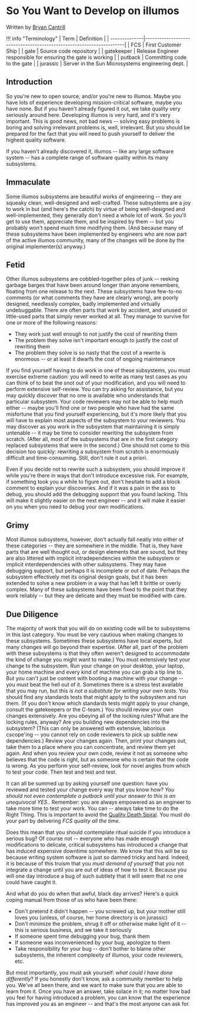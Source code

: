 # So You Want to Develop on illumos

Written by [Bryan Cantrill]()

!!! info "Terminology"
    | Term          | Definition                                                          |
    | --------------|---------------------------------------------------------------------|
    | FCS           | First Customer Ship                                                 |
    | gate          | Source code repository                                              |
    | gatekeeper    | Release Engineer responsible for ensuring the gate is working       |
    | putback       | Committing code to the gate                                          |
    | jurassic      | Server in the Sun Microsystems engineering dept.                    |

## Introduction

So you're new to open source, and/or you're new to illumos. Maybe you have lots
of experience developing mission-critical software, maybe you have none. But if
you haven't already figured it out, we take quality very seriously around here.
Developing illumos is very hard, and it's very important. This is good news,
not bad news -- solving easy problems is boring and solving irrelevant problems
is, well, irrelevant. But you should be prepared for the fact that you will
need to push yourself to deliver the highest quality software.

If you haven't already discovered it, illumos -- like any large software
system -- has a complete range of software quality within its many subsystems.

## Immaculate

Some illumos subsystems are beautiful works of engineering -- they are squeaky
clean, well-designed and well-crafted. These subsystems are a joy to work in
but (and here's the catch) by virtue of being well-designed and
well-implemented, they generally don't need a whole lot of work. So you'll get
to use them, appreciate them, and be inspired by them -- but you probably won't
spend much time modifying them. (And because many of these subsystems have been
implemented by engineers who are now part of the active illumos community, many
of the changes will be done by the original implementer(s) anyway.)

## Fetid

Other illumos subsystems are cobbled-together piles of junk -- reeking garbage
barges that have been around longer than anyone remembers, floating from one
release to the next. These subsystems have few-to-no comments (or what comments
they have are clearly wrong), are poorly designed, needlessly complex, badly
implemented and virtually undebuggable. There are often parts that work by
accident, and unused or little-used parts that simply never worked at all. They
manage to survive for one or more of the following reasons:

* They work just well enough to not justify the cost of rewriting them
* The problem they solve isn't important enough to justify the cost of rewriting them
* The problem they solve is so nasty that the cost of a rewrite is enormous -- or at least it dwarfs the cost of ongoing maintenance

If you find yourself having to do work in one of these subsystems, you must
exercise extreme caution: you will need to write as many test cases as you can
think of to beat the snot out of your modification, and you will need to
perform extensive self-review. You can try asking for assistance, but you may
quickly discover that no one is available who understands that particular
subsystem. Your code reviewers may not  be able to help much either -- maybe
you'll find one or two people who have had the same misfortune that you find
yourself experiencing, but it's more likely that you will have to explain most
aspects of the subsystem to your reviewers. You may discover as you work in the
subsystem that maintaining it is simply untenable -- it may be time to consider
rewriting the subsystem from scratch. (After all, most of the subsystems that
are in the first category replaced subsystems that were in the second.) One
should not come to this decision too quickly: rewriting a subsystem from
scratch is enormously difficult and time-consuming. Still, don't rule it out a
priori.

Even if you decide not to rewrite such a subsystem, you should improve it while
you're there in ways that don't introduce excessive risk. For example, if
something took you a while to figure out, don't hesitate to add a block comment
to explain your discoveries. And if it was a pain in the ass to debug, you
should add the debugging support that you found lacking. This will make it
slightly easier on the next engineer -- and it will make it easier on you when
you need to debug your own modifications.

## Grimy

Most illumos subsystems, however, don't actually fall neatly into either of
these categories -- they are somewhere in the middle. That is, they have parts
that are well thought out, or design elements that are sound, but they are also
littered with implicit intradependencies within the subsystem or implicit
interdependencies with other subsystems. They may have debugging support, but
perhaps it is incomplete or out of date. Perhaps the subsystem effectively met
its original design goals, but it has been extended to solve a new problem in a
way that has left it brittle or overly complex. Many of these subsystems have
been fixed to the point that they work reliably -- but they are delicate and
they must be modified with care.

## Due Diligence

The majority of work that you will do on existing code will be to subsystems in
this last category. You must be very cautious when making changes to these
subsystems. Sometimes these subsystems have local experts, but many changes
will go beyond their expertise. (After all, part of the problem with these
subsystems is that they often weren't designed to accommodate the kind of
change you might want to make.) You must extensively test your change to the
subsystem. Run your change on your desktop, your laptop, your home machine and
every kind of machine you can grab a tip line to. But you can't just be content
with booting a machine with your change -- you must beat the hell out of it.
Sometimes there is a stress test available that you may run, but this _is not a
substitute for writing your own tests_. You should find any standards tests that
might apply to the subsystem and run them. (If you don't know which standards
tests might apply to your change, consult the gatekeepers or the C-team.) You
should review your own changes extensively. Are you obeying all of the locking
rules? What are the locking rules, anyway? Are you building new dependencies
into the subsystem? (This can only be answered with extensive, laborious
cscope'ing -- you cannot rely on code reviewers to pick up subtle new
dependencies.) Review your changes again. Then, print your changes out, take
them to a place where you can concentrate, and review them yet again. And when
you review your own code, review it not as someone who believes that the code
is right, but as someone who is certain that the code is wrong. As you perform
your self-review, look for novel angles from which to test your code. Then test
and test and test.

It can all be summed up by asking yourself one question: have you reviewed and
tested your change every way that you know how? _You should not even *contemplate*
a putback until your answer to this is an unequivocal YES_.. Remember: you are
always empowered as an engineer to take more time to test your work. You can --
always take time to do the Right Thing. This is important to avoid the [Quality
Death Spiral](qds.md). You must do your part by delivering *FCS quality all the
time*.

Does this mean that you should contemplate ritual suicide if you introduce a
serious bug? Of course not -- everyone who has made enough modifications to
delicate, critical subsystems has introduced a change that has induced
expensive downtime somewhere. We know that this will be so because writing
system software is just so damned tricky and hard. Indeed, it is because of
this truism that you _must demand of yourself_ that you not integrate a change
until you are out of ideas of how to test it. Because you will one day
introduce a bug of such subtlety that it will seem that no one could have
caught it.

And what do you do when that awful, black day arrives? Here's a quick coping
manual from those of us who have been there:

* Don't pretend it didn't happen -- you screwed up, but your mother still loves you (unless, of course, her home directory is on jurassic)
* Don't minimize the problem, shrug it off or otherwise make light of it -- this is serious business, and we take it seriously
* If someone spent time debugging your bug, thank them
* If someone was inconvenienced by your bug, apologize to them
* Take responsibility for your bug -- don't bother to blame other subsystems, the inherent complexity of illumos, your code reviewers, etc.

But most importantly, you must ask yourself: _what could I have done
differently_? If you honestly don't know, ask a community member to help you.
We've all been there, and we want to make sure that you are able to learn from
it. Once you have an answer, take solace in it; no matter how bad you feel for
having introduced a problem, you can know that the experience has improved you
as an engineer -- and that's the most anyone can ask for.
